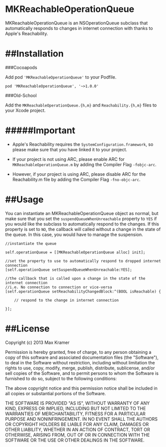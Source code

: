 MKReachableOperationQueue
=========================

MKReachableOperationQueue is an NSOperationQueue subclass that automatically responds to changes in internet connection with thanks to Apple's Reachability.

##Installation
==============
###Cocoapods

Add pod `'MKReachableOperationQueue'` to your Podfile.

	pod 'MKReachableOperationQueue', '~>1.0.0'

###Old-School

Add the `MKReachableOperationQueue.{h,m}` and `Reachability.{h,m}` files to your Xcode project.

#####Important
==============

- Apple's Reachability requires the `SystemConfiguration.framework`, so please make sure that you have linked it to your project.

- If your project is not using ARC, please enable ARC for `MKReachableOperationQueue.m` by adding the Compiler Flag `-fobjc-arc`.

- However, if your project is using ARC, please disable ARC for the Reachability.m file by adding the Compiler Flag `-fno-objc-arc`.

##Usage
=======

You can instantiate an MKReachableOperationQueue object as normal, but make sure that you set the `suspendQueueWhenUnreachable` property to `YES` if you would like the subclass to automatically respond to the changes. If this property is set to `NO`, the callback will called without a change in the state of the queue. In this case, you would have to manage the suspension.

    //instantiate the queue
    
    self.operationQueue = [[MKReachableOperationQueue alloc] init];
    
    //set the property to use to automatically respond to dropped internet connection
    [self.operationQueue setSuspendQueueWhenUnreachable:YES];
    
    //the callback that is called upon a change in the state of the internet connection
    //i.e. No connection to connection or vice-versa
    [self.operationQueue setReachabilityChangedBlock:^(BOOL isReachable) {
                        
		// respond to the change in internet connection
        
    }];

##License
=========

Copyright (c) 2013 Max Kramer
 
Permission is hereby granted, free of charge, to any person obtaining a copy of this software and associated documentation files (the "Software"), to deal in the Software without restriction, including without limitation the rights to use, copy, modify, merge, publish, distribute, sublicense, and/or sell copies of the Software, and to permit persons to whom the Software is furnished to do so, subject to the following conditions:
 
The above copyright notice and this permission notice shall be included in all copies or substantial portions of the Software.
 
THE SOFTWARE IS PROVIDED "AS IS", WITHOUT WARRANTY OF ANY KIND, EXPRESS OR IMPLIED, INCLUDING BUT NOT LIMITED TO THE WARRANTIES OF MERCHANTABILITY, FITNESS FOR A PARTICULAR PURPOSE AND NONINFRINGEMENT. IN NO EVENT SHALL THE AUTHORS OR COPYRIGHT HOLDERS BE LIABLE FOR ANY CLAIM, DAMAGES OR OTHER LIABILITY, WHETHER IN AN ACTION OF CONTRACT, TORT OR OTHERWISE, ARISING FROM, OUT OF OR IN CONNECTION WITH THE SOFTWARE OR THE USE OR OTHER DEALINGS IN THE SOFTWARE.
